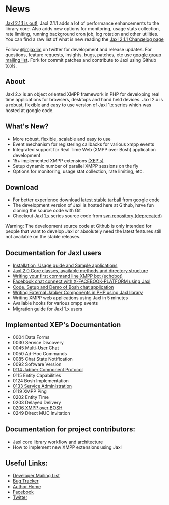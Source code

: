 # News
[Jaxl 2.1.1 is out!](http://code.google.com/p/jaxl/downloads/list), Jaxl 2.1.1 adds a lot of performance enhancements to the library core. Also adds new options for monitoring, usage stats collection, rate limiting, running background cron job, log rotation and other utilities. You can find a raw list of what is new reading the [Jaxl 2.1.1 Changelog page](http://bit.ly/jaxl211)

Follow [@imjaxlim](http://twitter.com/imjaxlim) on twitter for development and release updates. For questions, feature requests, insights, bugs, patches, etc use [google group mailing list](http://groups.google.com/group/jaxl). Fork for commit patches and contribute to Jaxl using Github tools.

## About

Jaxl 2.x is an object oriented XMPP framework in PHP for developing real time applications
for browsers, desktops and hand held devices. Jaxl 2.x is a robust, flexible and easy to use
version of Jaxl 1.x series which was hosted at google code.

## What's New?

* More robust, flexible, scalable and easy to use
* Event mechanism for registering callbacks for various xmpp events
* Integrated support for Real Time Web (XMPP over Bosh) application development
* 15+ implemented XMPP extensions [(XEP's)](http://xmpp.org/extensions/)
* Setup dynamic number of parallel XMPP sessions on the fly
* Options for monitoring, usage stat collection, rate limiting, etc.

## Download

* For better experience download [latest stable tarball](http://code.google.com/p/jaxl/downloads/list) from google code
* The development version of Jaxl is hosted here at Github, have fun cloning the source code with Git
* Checkout Jaxl [1.x](http://code.google.com/p/jaxl/downloads/list?can=4&q=&colspec=Filename+Summary+Uploaded+Size+DownloadCount) series source code from [svn repository (deprecated)](http://code.google.com/p/jaxl/source/browse/)

Warning: The development source code at Github is only intended for people that want to develop Jaxl or absolutely need the latest features still not available on the stable releases.

## Documentation for Jaxl users

* [Installation, Usage guide and Sample applications](http://abhinavsingh.com/blog/2010/08/jaxl-2-0-installation-usage-guide-and-example-apps/)
* [Jaxl 2.0 Core classes, available methods and directory structure](http://abhinavsingh.com/blog/2010/08/jaxl-2-0-core-classes-available-methods-and-directory-structure/)
* [Writing your first command line XMPP bot (echobot)](http://abhinavsingh.com/blog/2010/08/writing-a-command-line-xmpp-bot-echobot-using-jaxl-2-0/)
* [Facebook chat connect with X-FACEBOOK-PLATFORM using Jaxl](http://abhinavsingh.com/blog/2010/08/facebook-chat-connect-with-x-facebook-platform-using-jaxl-2-0/)
* [Code, Setup and Demo of Bosh chat application](http://abhinavsingh.com/blog/2010/08/php-code-setup-and-demo-of-jaxl-boshchat-application/)
* [Writing External Jabber Components in PHP using Jaxl library](http://abhinavsingh.com/blog/2010/08/how-to-write-external-jabber-components-in-php-using-jaxl-library/)
* Writing XMPP web applications using Jaxl in 5 minutes
* Available hooks for various xmpp events
* Migration guide for Jaxl 1.x users

## Implemented XEP's Documentation

* 0004 Data Forms
* 0030 Service Discovery
* [0045 Multi-User Chat](http://abhinavsingh.com/blog/2010/08/xep-0045-%e2%80%93-multi-user-chat-muc-available-methods-in-jaxl-2-0/)
* 0050 Ad-Hoc Commands
* 0085 Chat State Notification
* 0092 Software Version
* [0114 Jabber Component Protocol](http://abhinavsingh.com/blog/2010/08/how-to-write-external-jabber-components-in-php-using-jaxl-library/)
* 0115 Entity Capabilities
* 0124 Bosh Implementation
* [0133 Service Administration](http://abhinavsingh.com/blog/2010/08/xep-0133-service-administration-available-methods-in-jaxl-2-0/)
* 0119 XMPP Ping
* 0202 Entity Time
* 0203 Delayed Delivery
* [0206 XMPP over BOSH](http://abhinavsingh.com/blog/2010/08/php-code-setup-and-demo-of-jaxl-boshchat-application/)
* 0249 Direct MUC Invitation

## Documentation for project contributors:

* Jaxl core library workflow and architecture
* How to implement new XMPP extensions using Jaxl

## Useful Links:

* [Developer Mailing List](http://groups.google.com/group/jaxl)
* [Bug Tracker](http://code.google.com/p/jaxl/issues/list?can=1&q=)
* [Author Home](http://abhinavsingh.com/)
* [Facebook](http://www.facebook.com/imjaxlim)
* [Twitter](http://twitter.com/imjaxlim)
